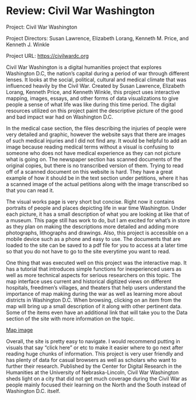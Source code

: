 # Review: Civil War Washington

Project: Civil War Washington

Project Directors: Susan Lawrence, Elizabeth Lorang, Kenneth M. Price, and Kenneth J. Winkle

Project URL: https://civilwardc.org

Civil War Washington is a digital humanities project that explores Washington D.C, the nation’s capital during a period of war through different lenses. It looks at the social, political, cultural and medical climate that was influenced heavily by the Civil War. Created by Susan Lawrence, Elizabeth Lorang, Kenneth Price, and Kenneth Winkle, this project uses interactive mapping, images, essays, and other forms of data visualizations to give people a sense of what life was like during this time period. The digital resources utilized on this project paint the descriptive picture of the good and bad impact war had on Washington D.C.

In the medical case section, the files describing the injuries of people were very detailed and graphic, however the website says that there are images of such medical injuries and I did not find any. It would be helpful to add an image because reading medical terms without a visual is confusing to someone who does not have medical experience as they can not picture what is going on. The newspaper section has scanned documents of the original copies, but there is no transcribed version of them. Trying to read off of a scanned document on this website is hard. They have a great example of how it should be in the text section under petitions, where it has a scanned image of the actual petitions along with the image transcribed so that you can read it.

The visual works page is very short but concise. Right now it contains portraits of people and places depicting life in war time Washington. Under each picture, it has a small description of what you are looking at like that of a museum. This page still has work to do, but I am excited for what’s in store as they plan on making the descriptions more detailed and adding more photographs, lithographs and drawings. Also, this project is accessible on a mobile device such as a phone and easy to use. The documents that are loaded to the site can be saved to a pdf file for you to access at a later time so that you do not have to go to the site everytime you want to read.

One thing that was executed well on this project was the interactive map. It has a tutorial that introduces simple functions for inexperienced users as well as more technical aspects for serious researchers on this topic. The map interface uses current and historical digitized views on different hospitals, freedmen’s villages, and theaters that help users understand the importance of map making during the war as well as learning more about districts in Washington D.C. When browsing, clicking on an item from the map will bring up a small description of it along with other pertinent data. Some of the items even have an additional link that will take you to the Data section of the site with more information on the topic.

[Map image](https://KobeSmith350.github.io/Kobe-Smith-350/images/map.jpg.png)

Overall, the site is pretty easy to navigate. I would recommend putting in visuals that say “click here” or etc to make it easier where to go next after reading huge chunks of information. This project is very user friendly and has plenty of data for casual browsers as well as scholars who want to further their research. Published by the Center for Digital Research in the Humanities at the University of Nebraska-Lincoln, Civil War Washington sheds light on a city that did not get much coverage during the Civil War as people mainly focused their learning on the North and the South instead of Washington D.C. itself.
